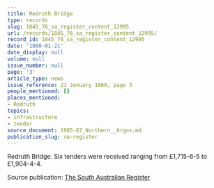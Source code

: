 ```yaml
---
title: Redruth Bridge
type: records
slug: 1845_76_sa_register_content_12995
url: /records/1845_76_sa_register_content_12995/
record_id: 1845_76_sa_register_content_12995
date: '1860-01-21'
date_display: null
volume: null
issue_number: null
page: '3'
article_type: news
issue_reference: 21 January 1860, page 3
people_mentioned: []
places_mentioned:
- Redruth
topics:
- infrastructure
- tender
source_document: 1985-87_Northern__Argus.md
publication_slug: sa-register
---
```


Redruth Bridge.  Six tenders were received ranging from £1,715-6-5 to £1,904-4-4.

Source publication: [The South Australian Register](/publications/sa-register/)
